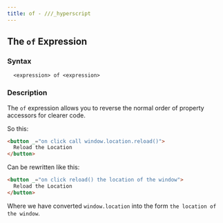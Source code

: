 ```yaml
---
title: of - ///_hyperscript
---
```


## The `of` Expression

### Syntax

```ebnf
  <expression> of <expression>
```

### Description

The `of` expression allows you to reverse the normal order of property accessors for clearer code.

So this:

```html
<button _="on click call window.location.reload()">
  Reload the Location
</button>
```

Can be rewritten like this:

```html
<button _="on click reload() the location of the window">
  Reload the Location
</button>
```

Where we have converted `window.location` into the form `the location of the window`.
